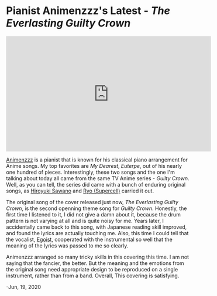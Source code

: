 # Pianist Animenzzz's Latest - *The Everlasting Guilty Crown*

<iframe width="560px" height="315px" src="https://www.youtube.com/embed/ozDObIWJ4NA" frameborder="0" allow="accelerometer; autoplay; encrypted-media; gyroscope; picture-in-picture" allowfullscreen></iframe>

[Animenzzz](https://www.youtube.com/user/Animenzzz/featured) is a pianist that is known for his classical piano arrangement for Anime songs. My top favorites are *My Dearest*, *Euterpe*, out of his nearly one hundred of pieces. Interestingly, these two songs and the one I'm talking about today all came from the same TV Anime series - *Guilty Crown*. Well, as you can tell, the series did came with a bunch of enduring original songs, as [Hiroyuki Sawano](https://www.youtube.com/channel/UCbJM_Y06iuUOl3hVPqYcvng) and [Ryo (Supercell)](https://www.youtube.com/channel/UCy9UVm-UjHqcktvxg-sS4qQ) carried it out.  

The original song of the cover released just now, *The Everlasting Guilty Crown*, is the second openning theme song for *Guilty Crown*. Honestly, the first time I listened to it, I did not give a damn about it, because the drum pattern is not varying at all and is quite noisy for me. Years later, I accidentally came back to this song, with Japanese reading skill improved, and found the lyrics are actually touching me. Also, this time I could tell that the vocalist, [Egoist](https://www.youtube.com/channel/UCchlf66z1NueAv8xY117Lmw), cooperated with the instrumental so well that the meaning of the lyrics was passed to me so clearly.  

Animenzzz arranged so many tricky skills in this covering this time. I am not saying that the fancier, the better. But the meaning and the emotions from the original song need appropriate design to be reproduced on a single instrument, rather than from a band. Overall, This covering is satisfying.  

-Jun, 19, 2020